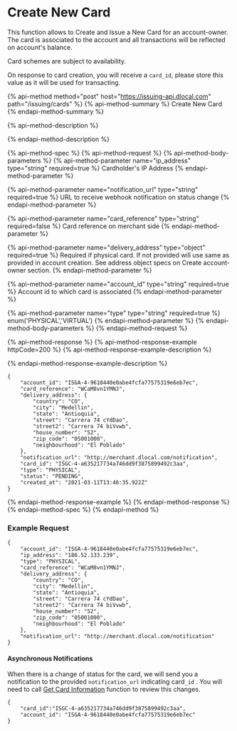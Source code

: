 # Create New Card

This function allows to Create and Issue a New Card for an account-owner. The card is associated to the account and all transactions will be reflected on account's balance.

Card schemes are subject to availability. 

On response to card creation, you will receive a `card_id`, please store this value as it will be used for transacting.

{% api-method method="post" host="https://issuing-api.dlocal.com" path="/issuing/cards" %}
{% api-method-summary %}
Create New Card
{% endapi-method-summary %}

{% api-method-description %}

{% endapi-method-description %}

{% api-method-spec %}
{% api-method-request %}
{% api-method-body-parameters %}
{% api-method-parameter name="ip\_address" type="string" required=true %}
Cardholder's IP Address 
{% endapi-method-parameter %}

{% api-method-parameter name="notification\_url" type="string" required=true %}
URL to receive webhook notification on status change
{% endapi-method-parameter %}

{% api-method-parameter name="card\_reference" type="string" required=false %}
Card reference on merchant side
{% endapi-method-parameter %}

{% api-method-parameter name="delivery\_address" type="object" required=true %}
Required if physical card. If not provided will use same as provided in account creation. See address object specs on Create account-owner section.
{% endapi-method-parameter %}

{% api-method-parameter name="account\_id" type="string" required=true %}
Account id to which card is associated
{% endapi-method-parameter %}

{% api-method-parameter name="type" type="string" required=true %}
enum\('PHYSICAL','VIRTUAL'\)
{% endapi-method-parameter %}
{% endapi-method-body-parameters %}
{% endapi-method-request %}

{% api-method-response %}
{% api-method-response-example httpCode=200 %}
{% api-method-response-example-description %}

{% endapi-method-response-example-description %}

```
{
    "account_id": "ISGA-4-9618440e0abe4fcfa77575319e6eb7ec",
    "card_reference": "WCaM8vn1YMNJ",
    "delivery_address": {
        "country": "CO",
        "city": "Medellin",
        "state": "Antioquia",
        "street": "Carrera 74 cYdDao",
        "street2": "Carrera 74 biVvwb",
        "house_number": "52",
        "zip_code": "05001000",
        "neighbourhood": "El Poblado"
    },
    "notification_url": "http://merchant.dlocal.com/notification",
    "card_id": "ISGC-4-a635217734a746dd9f3875899492c3aa",
    "type": "PHYSICAL",
    "status": "PENDING",
    "created_at": "2021-03-11T13:46:35.922Z"
}
```
{% endapi-method-response-example %}
{% endapi-method-response %}
{% endapi-method-spec %}
{% endapi-method %}

### Example Request

```text
{
    "account_id": "ISGA-4-9618440e0abe4fcfa77575319e6eb7ec",
    "ip_address": "186.52.133.239",
    "type": "PHYSICAL",
    "card_reference": "WCaM8vn1YMNJ",
    "delivery_address": {
        "country": "CO",
        "city": "Medellin",
        "state": "Antioquia",
        "street": "Carrera 74 cYdDao",
        "street2": "Carrera 74 biVvwb",
        "house_number": "52",
        "zip_code": "05001000",
        "neighbourhood": "El Poblado"
    },
    "notification_url": "http://merchant.dlocal.com/notification"
}
```

#### Asynchronous Notifications

When there is a change of status for the card, we will send you a notification to the provided `notification_url` indicating card`_id` . You will need to call [Get Card Information]() function to review this changes.

```text
{ 
    "card_id":"ISGC-4-a635217734a746dd9f3875899492c3aa", 
    "account_id": "ISGA-4-9618440e0abe4fcfa77575319e6eb7ec" 
}
```

#### 

